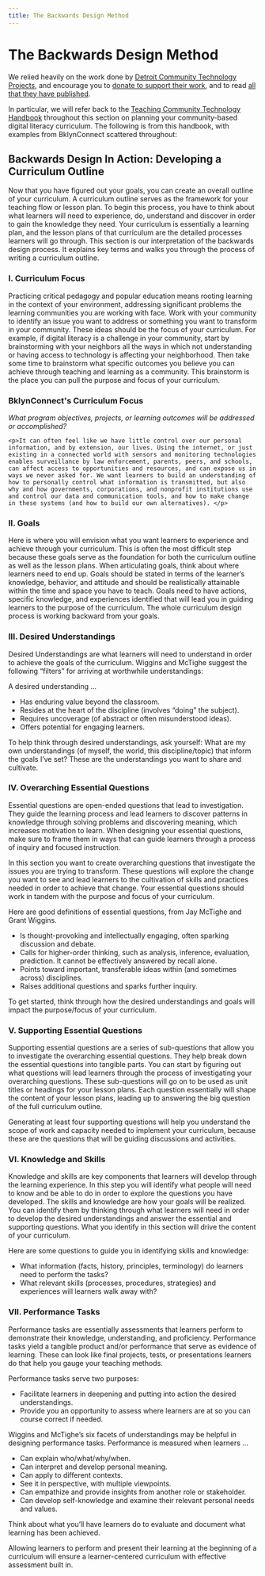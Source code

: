 ```yaml
---
title: The Backwards Design Method
---
```


# The Backwards Design Method

We relied heavily on the work done by [Detroit Community Technology Projects](https://detroitcommunitytech.org/), and encourage you to [donate to support their work](https://www.alliedmedia.org/dctp/donate), and to read [all that they have published](https://detroitcommunitytech.org/?q=learning-materials). 

In particular, we will refer back to the [Teaching Community Technology Handbook](https://detroitcommunitytech.org/sites/default/files/librarypdfs/TeachingCommunityTech.pdf) throughout this section on planning your community-based digital literacy curriculum. The following is from this handbook, with examples from BklynConnect scattered throughout: 

## Backwards Design In Action: Developing a Curriculum Outline

Now that you have figured out your goals, you can create an overall outline of your curriculum. A curriculum outline serves as the framework for your teaching flow or lesson plan. To begin this process, you have to think about what learners will need to experience, do, understand and discover in order to gain the knowledge 
they need. Your curriculum is essentially a learning plan, and the lesson plans of that curriculum are the detailed processes learners will go through. This section is our interpretation of the backwards design process. It explains key terms and walks you through the process of writing a curriculum outline.



### I. Curriculum Focus

Practicing critical pedagogy and popular education means rooting learning in the context of your 
environment, addressing significant problems the learning communities you are working with face. Work 
with your community to identify an issue you want to address or something you want to transform in your 
community. These ideas should be the focus of your curriculum. For example, if digital literacy is a challenge in your community, start by brainstorming with your neighbors all the ways in which not understanding or having access to technology is affecting your neighborhood. Then take some time to brainstorm what specific outcomes you believe you can achieve through teaching and learning as a community. This brainstorm is the 
place you can pull the purpose and focus of your curriculum.

<div class="BC-example">
	<h3>BklynConnect's Curriculum Focus</h3>
	<em>What program objectives, projects, or learning outcomes will be addressed or accomplished?</em>

	<p>It can often feel like we have little control over our personal information, and by extension, our lives. Using the internet, or just existing in a connected world with sensors and monitoring technologies enables surveillance by law enforcement, parents, peers, and schools, can affect access to opportunities and resources, and can expose us in ways we never asked for. We want learners to build an understanding of how to personally control what information is transmitted, but also why and how governments, corporations, and nonprofit institutions use and control our data and communication tools, and how to make change in these systems (and how to build our own alternatives). </p>
</div>

### II. Goals

Here is where you will envision what you want learners to experience and achieve through your curriculum. This is often the most difficult step because these goals serve as the foundation for both the curriculum outline as well as the lesson plans. When articulating goals, think about where learners need to end up. Goals should be stated in terms of the learner’s knowledge, behavior, and attitude and should be realistically attainable within the time and space you have to teach. Goals need to have actions, specific knowledge, and experiences identified that will lead you in guiding learners to the purpose of the curriculum. The whole curriculum design process is working backward from your goals.

### III. Desired Understandings

Desired Understandings are what learners will need to understand in order to achieve the goals of the curriculum. Wiggins and McTighe suggest the following “filters” for arriving at worthwhile understandings:

A desired understanding ...
- Has enduring value beyond the classroom. 
- Resides at the heart of the discipline (involves 
“doing” the subject). 
- Requires uncoverage (of abstract or often 
misunderstood ideas). 
- Offers potential for engaging learners. 

To help think through desired understandings, ask yourself: 
What are my own understandings (of myself, the world, this discipline/topic) that inform the goals I’ve set? These are the understandings you want to share and cultivate. 

### IV. Overarching Essential Questions

Essential questions are open-ended questions that lead to investigation. They guide the learning process and 
lead learners to discover patterns in knowledge through solving problems and discovering meaning, which increases motivation to learn. When designing your essential questions, make sure to frame them in ways that can guide learners through a process of inquiry and focused instruction. 

In this section you want to create overarching questions that investigate the issues you are trying to transform. These questions will explore the change you want to see and lead learners to the cultivation of skills and practices needed in order to achieve that change. Your essential questions should work in tandem with the purpose and focus of your curriculum. 

Here are good definitions of essential questions, from 
Jay McTighe and Grant Wiggins.
- Is thought-provoking and intellectually engaging, 
often sparking discussion and debate.
- Calls for higher-order thinking, such as analysis, 
inference, evaluation, prediction. It cannot be 
effectively answered by recall alone.
- Points toward important, transferable ideas within 
(and sometimes across) disciplines.
- Raises additional questions and sparks further 
inquiry.

To get started, think through how the desired 
understandings and goals will impact the purpose/focus 
of your curriculum. 

### V. Supporting Essential Questions

Supporting essential questions are a series of sub-questions that allow you to investigate the overarching 
essential questions. They help break down the essential questions into tangible parts. You can start by figuring out what questions will lead learners through the process of investigating your overarching questions. These sub-questions will go on to be used as unit titles or headings for your lesson plans. Each question essentially will shape the content of your lesson plans, leading up to answering the big question of the full curriculum outline. 

Generating at least four supporting questions will help you understand the scope of work and capacity needed 
to implement your curriculum, because these are the questions that will be guiding discussions and activities.

### VI. Knowledge and Skills

Knowledge and skills are key components that learners will develop through the learning experience. In this 
step you will identify what people will need to know and be able to do in order to explore the questions you 
have developed. The skills and knowledge are how your goals will be realized. You can identify them by thinking through what learners will need in order to develop the desired understandings and answer the essential and supporting questions. What you identify in this section will drive the content of your curriculum. 

Here are some questions to guide you in identifying 
skills and knowledge:
- What information (facts, history, principles, 
terminology) do learners need to perform the 
tasks? 
- What relevant skills (processes, procedures, 
strategies) and experiences will learners walk 
away with?

### VII. Performance Tasks

Performance tasks are essentially assessments that learners perform to demonstrate their knowledge, 
understanding, and proficiency. Performance tasks yield a tangible product and/or performance that 
serve as evidence of learning. These can look like final projects, tests, or presentations learners do that help you gauge your teaching methods. 

Performance tasks serve two purposes:
- Facilitate learners in deepening and putting into action the desired understandings.
- Provide you an opportunity to assess where learners are at so you can course correct if needed. 

Wiggins and McTighe’s six facets of understandings may be helpful in designing performance tasks. Performance 
is measured when learners ...
- Can explain who/what/why/when. 
- Can interpret and develop personal meaning.
- Can apply to different contexts. 
- See it in perspective, with multiple viewpoints.
- Can empathize and provide insights from another role or stakeholder.
- Can develop self-knowledge and examine their relevant personal needs and values.

Think about what you’ll have learners do to evaluate and document what learning has been achieved. 

Allowing learners to perform and present their learning at the beginning of a curriculum will ensure a learner-centered curriculum with effective assessment built in. 